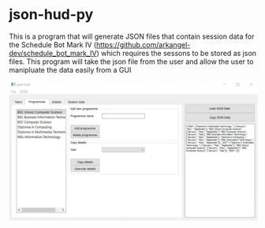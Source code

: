 # json-hud-py

This is a program that will generate JSON files that contain session data for the Schedule Bot Mark IV (https://github.com/arkangel-dev/schedule_bot_mark_IV) which requires the sessons to be stored as json files. This program will take the json file from the user and allow the user to manipluate the data easily from a GUI

<p align="center">
    <img src="images\main.jpg">
</p>